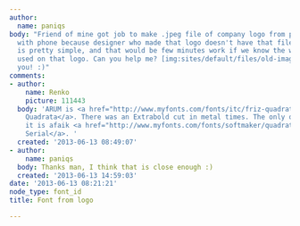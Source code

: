 ```yaml
---
author:
  name: paniqs
body: "Friend of mine got job to make .jpeg file of company logo from picture he made
  with phone because designer who made that logo doesn't have that file anymore. Logo
  is pretty simple, and that would be few minutes work if we know the wont which is
  used on that logo. Can you help me? [img:sites/default/files/old-images/arum_3964.jpg]\r\n\r\nThank
  you! :)"
comments:
- author:
    name: Renko
    picture: 111443
  body: 'ARUM is <a href="http://www.myfonts.com/fonts/itc/friz-quadrata/std-bold/">Friz
    Quadrata</a>. There was an Extrabold cut in metal times. The only one which has
    it is afaik <a href="http://www.myfonts.com/fonts/softmaker/quadrat-serial/">Quadrat
    Serial</a>. '
  created: '2013-06-13 08:49:07'
- author:
    name: paniqs
  body: Thanks man, I think that is close enough :)
  created: '2013-06-13 14:59:03'
date: '2013-06-13 08:21:21'
node_type: font_id
title: Font from logo

---
```

